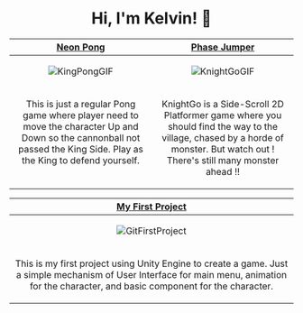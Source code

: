 <h1 align="center">Hi, I'm Kelvin! 👋</h1>

<table>
  <thead>
    <tr>
      <th width="500px" align="center"><a href="https://github.com/MicksS1/Pong-GameProg">Neon Pong</th>
      <th width="500px" align="center"><a href="https://github.com/MicksS1/SideScroll-GameProg">Phase Jumper</th>
    </tr>
  </thead>
        
  <tbody>
  <tr width="500px" align="center">
  <td>
    
![KingPongGIF](https://github.com/KleponBiru/KleponBiru/assets/159217810/c3974def-93d3-4127-9f41-e1104ec9c50a)

  </td>
   
  <td>

![KnightGoGIF](https://github.com/KleponBiru/KleponBiru/assets/159217810/bd7f9611-de76-40d7-9d59-68b3f787a1d8)


  </td>
  </tr>
  
  <tr width="500px">
    <td valign="text-top">
      <p align="center">
        This is just a regular Pong game where player need to move the character Up and Down so the cannonball not passed the King Side. Play as the King to defend yourself.
      </p>
    </td>
    <td valign="text-top">
      <p align="center">
        KnightGo is a Side-Scroll 2D Platformer game where you should find the way to the village, chased by a horde of monster. But watch out ! There's still many monster ahead !!
      </p>
    </td>
  </tr>
  
  </tbody>
</table>

<!-- ============================================= -->
<table>
  <thead>
    <tr>
      <th width="500px" align="center"><a href="https://github.com/KleponBiru/GitFirstProject">My First Project</th>
    </tr>
  </thead>
  <tbody>
  <tr width="500px" align="center">
  <td>
    
![GitFirstProject](https://github.com/KleponBiru/KleponBiru/assets/159217810/c29f41cd-ce07-4e46-bf61-fe8a37c2821f)


  </td>
  </tr>
    <tr width="500px">
      <td valign="text-top">
        <p align="center">
          This is my first project using Unity Engine to create a game. Just a simple mechanism of User Interface for main menu, animation for the character, and basic component for the character.
        </p>
      </td>
  </tr>
  

  </tbody>
</table>
